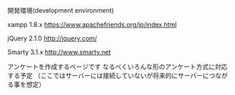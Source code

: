 
開発環境(development environment)

xampp  1.8.x
https://www.apachefriends.org/jp/index.html

jQuery 2.1.0
http://jquery.com/

Smarty 3.1.x
http://www.smarty.net

アンケートを作成するページです
なるべくいろんな形のアンケート方式に対応する予定
（ここではサーバーには接続していないが将来的にサーバーにつながる事を想定）
